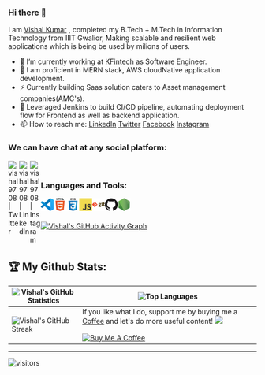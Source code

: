 ### Hi there 👋
I am [Vishal Kumar](https://portfolio.akshaysharma.co.in/) , completed my B.Tech + M.Tech in Information Technology from IIIT Gwalior, Making scalable and resilient web applications which is being be used by milions of users.

- 🔭 I’m currently working at [KFintech](https://kfintech.com) as Software Engineer.
- 🌱 I am proficient in MERN stack, AWS cloudNative application development.
- ⚡  Currently building Saas solution caters to Asset management companies(AMC's).
- 🌱 Leveraged Jenkins to build CI/CD pipeline, automating deployment flow for Frontend as well as backend application.
- 📫 How to reach me: 
    [LinkedIn](https://www.linkedin.com/in/vishal-kumar-10b23519b/)
    [Twitter](https://twitter.com/vishal9708) 
    [Facebook](https://www.facebook.com/people/Vishal-Soni/)
    [Instagram](https://www.instagram.com/soni_v_i_s_h_a_l)


### We can have chat at any social platform:


[<img align="left" alt="vishal9708 | Twitter" width="22px" src="https://cdn.jsdelivr.net/npm/simple-icons@v3/icons/twitter.svg" />][twitter]
[<img align="left" alt="vishal9708 | LinkedIn" width="22px" src="https://cdn.jsdelivr.net/npm/simple-icons@v3/icons/linkedin.svg" />][linkedin]
[<img align="left" alt="vishal9708 | Instagram" width="22px" src="https://cdn.jsdelivr.net/npm/simple-icons@v3/icons/instagram.svg" />][instagram]

<br />


### Languages and Tools:

<img align="left" alt="Visual Studio Code" width="26px" src="https://raw.githubusercontent.com/github/explore/80688e429a7d4ef2fca1e82350fe8e3517d3494d/topics/visual-studio-code/visual-studio-code.png" />
<img align="left" alt="HTML5" width="26px" src="https://raw.githubusercontent.com/github/explore/80688e429a7d4ef2fca1e82350fe8e3517d3494d/topics/html/html.png" />
<img align="left" alt="CSS3" width="26px" src="https://raw.githubusercontent.com/github/explore/80688e429a7d4ef2fca1e82350fe8e3517d3494d/topics/css/css.png" />
<img align="left" alt="JavaScript" width="26px" src="https://raw.githubusercontent.com/github/explore/80688e429a7d4ef2fca1e82350fe8e3517d3494d/topics/javascript/javascript.png" />
<img align="left" alt="Git" width="26px" src="https://raw.githubusercontent.com/github/explore/80688e429a7d4ef2fca1e82350fe8e3517d3494d/topics/git/git.png" />
<img align="left" alt="GitHub" width="26px" src="https://raw.githubusercontent.com/github/explore/78df643247d429f6cc873026c0622819ad797942/topics/github/github.png" />
<img align="left" alt="Node.js" width="26px" src="https://raw.githubusercontent.com/github/explore/80688e429a7d4ef2fca1e82350fe8e3517d3494d/topics/nodejs/nodejs.png" />

<br />
<br />

[![Vishal's GitHub Activity Graph](https://activity-graph.herokuapp.com/graph?username=vishal9708&theme=xcode)](https://git.io/vishal9708)

<br />

## :trophy: My Github Stats:

<!-- <div>
<a href="https://readme-stats-cfgj2cxdy.vercel.app/api?username=vishal9708&count_private=true&show_icons=true&theme=tokyonight">
  <img  align="left" src="https://readme-stats-cfgj2cxdy.vercel.app/api?username=vishal9708&count_private=true&show_icons=true&theme=tokyonight" />
</a>
<a href="https://readme-stats-cfgj2cxdy.vercel.app/api/top-langs/?username=vishal9708&hide=php&theme=tokyonight">
  <img align="left" src="https://readme-stats-cfgj2cxdy.vercel.app/api/top-langs/?username=vishal9708&hide=php&theme=tokyonight" />
</a>
</div> -->

| ![Vishal's GitHub Statistics](https://github-readme-stats.vercel.app/api?username=vishal9708&show_icons=true) | ![Top Languages](https://github-readme-stats.vercel.app/api/top-langs/?username=vishal9708) |
| --- | --- |
| ![Vishal's GitHub Streak](https://github-readme-streak-stats.herokuapp.com/?user=vishal9708) | If you like what I do, support me by buying me a [Coffee](https://www.buymeacoffee.com/vishal9708) and let's do more useful content! <img src="https://i.imgur.com/T31KN5a.png" height="24" /><br /><br /> <a href="https://www.buymeacoffee.com/vishal9708" target="_blank"><img src="https://cdn.buymeacoffee.com/buttons/v2/default-white.png" alt="Buy Me A Coffee" width="120" /></a> |

---
![visitors](https://visitor-badge.laobi.icu/badge?page_id=vishal9708.vishal9708)



[twitter]: https://twitter.com/akshay8844
[instagram]: https://instagram.com/me.akshay.sharma
[linkedin]: https://www.linkedin.com/in/akshaysharma008/
